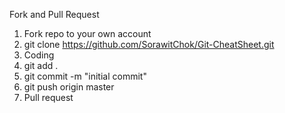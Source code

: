 Fork and Pull Request
1. Fork repo to your own account
2. git clone https://github.com/SorawitChok/Git-CheatSheet.git
3. Coding
4. git add .
5. git commit -m "initial commit"
6. git push origin master
7. Pull request

